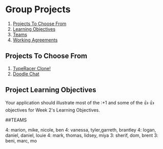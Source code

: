 # Group Projects
1. [Projects To Choose From](#projects-to-choose-from)
1. [Learning Objectives](#learning-objectives)
1. [Teams](#teams)
1. [Working Agreements](../working-agreements.md)

## Projects To Choose From

1. [TypeRacer Clone!](group-projects/typeracer.md)
1. [Doodle Chat](group-projects/doodle-chat.md)


## Project Learning Objectives

Your application should illustrate most of the :+1 and some of the :+1: :+1:
objectives for Week 2's Learning Objectives.

##TEAMS

4: marion, mike, nicole, ben
4: vanessa, tyler,garreth, brantley
4: logan, daniel, daniel, louie
4: mark, thomas, lidsey, miya
3: sherif, dom, brent
3: beni, marc, mo
